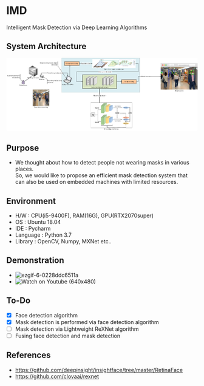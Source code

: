 # IMD
Intelligent Mask Detection via Deep Learning Algorithms

## System Architecture
<div align="center">

![architecture1](./asset/img/system_architecture.jpg)

</div>

## Purpose
* We thought about how to detect people not wearing masks in various places.  
So, we would like to propose an efficient mask detection system that can also be used on embedded machines with limited resources.  
  
## Environment
* H/W : CPU(i5-9400F), RAM(16G), GPU(RTX2070super)  
* OS : Ubuntu 18.04  
* IDE : Pycharm  
* Language : Python 3.7  
* Library : OpenCV, Numpy, MXNet etc..

## Demonstration
* ![ezgif-6-0228ddc6511a](https://user-images.githubusercontent.com/28856527/92118446-727fae80-ee31-11ea-9ecb-c8f2b5abc045.gif)
* ![Watch on Youtube (640x480)](http://img.youtube.com/vi/TxW3jxQz3zI/0.jpg)

## To-Do
- [x] Face detection algorithm
- [x] Mask detection is performed via face detection algorithm
- [ ] Mask detection via Lightweight ReXNet algorithm
- [ ] Fusing face detection and mask detection

## References
- https://github.com/deepinsight/insightface/tree/master/RetinaFace
- https://github.com/clovaai/rexnet
